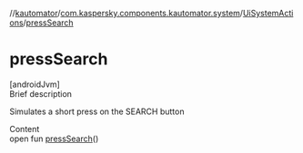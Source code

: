 //[kautomator](../../index.md)/[com.kaspersky.components.kautomator.system](../index.md)/[UiSystemActions](index.md)/[pressSearch](press-search.md)



# pressSearch  
[androidJvm]  
Brief description  


Simulates a short press on the SEARCH button

  
Content  
open fun [pressSearch](press-search.md)()  



